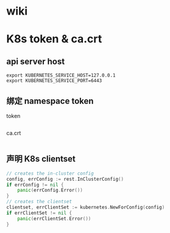 # wiki

# K8s token & ca.crt

## api server host
```
export KUBERNETES_SERVICE_HOST=127.0.0.1
export KUBERNETES_SERVICE_PORT=6443
```

## 绑定 namespace token 
token
```

```

ca.crt
```

```


## 声明 K8s clientset

```go
// creates the in-cluster config
config, errConfig := rest.InClusterConfig()
if errConfig != nil {
    panic(errConfig.Error())
}
// creates the clientset
clientset, errClientSet := kubernetes.NewForConfig(config)
if errClientSet != nil {
    panic(errClientSet.Error())
}

```